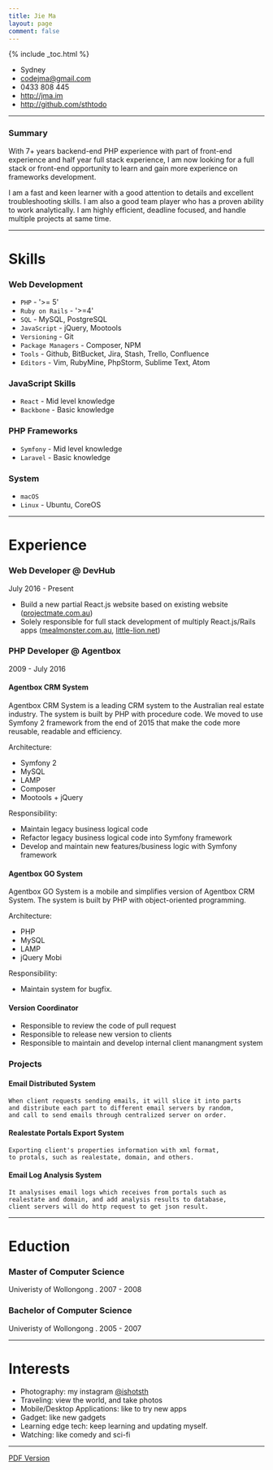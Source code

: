 ```yaml
---
title: Jie Ma
layout: page
comment: false
---
```


{% include _toc.html %}

- Sydney
- <codejma@gmail.com>
- 0433 808 445
- <http://jma.im>
- <http://github.com/sthtodo>

----

### Summary

With 7+ years backend-end PHP experience with part of front-end experience and half year full stack experience, I am now looking for a full stack or front-end opportunity to learn and gain more experience on frameworks development.

I am a fast and keen learner with a good attention to details and excellent troubleshooting skills. I am also a good team player who has a proven ability to work analytically. I am highly efficient, deadline focused, and handle multiple projects at same time.

----

# Skills

### Web Development

- `PHP` - '>= 5'
- `Ruby on Rails` - '>=4'
- `SQL` - MySQL, PostgreSQL
- `JavaScript` - jQuery, Mootools
- `Versioning` - Git
- `Package Managers` - Composer, NPM
- `Tools` - Github, BitBucket, Jira, Stash, Trello, Confluence
- `Editors` - Vim, RubyMine, PhpStorm, Sublime Text, Atom

### JavaScript Skills

- `React` - Mid level knowledge
- `Backbone` - Basic knowledge

### PHP Frameworks

- `Symfony` - Mid level knowledge
- `Laravel` - Basic knowledge

### System

- `macOS`
- `Linux` - Ubuntu, CoreOS

----

# Experience

### Web Developer @ DevHub

July 2016 - Present

- Build a new partial React.js website based on existing website ([projectmate.com.au](projectmate.com.au))
- Solely responsible for full stack development of multiply React.js/Rails apps ([mealmonster.com.au](mealmonster.com.au), [little-lion.net](little-lion.net))

### PHP Developer @ Agentbox

2009 - July 2016

#### Agentbox CRM System

Agentbox CRM System is a leading CRM system to the Australian real estate industry. The system is built by PHP with procedure code. We moved to use Symfony 2 framework from the end of 2015 that make the code more reusable, readable and efficiency.

Architecture:

- Symfony 2
- MySQL
- LAMP
- Composer
- Mootools + jQuery

Responsibility:

- Maintain legacy business logical code
- Refactor legacy business logical code into Symfony framework
- Develop and maintain new features/business logic with Symfony framework

#### Agentbox GO System

Agentbox GO System is a mobile and simplifies version of Agentbox CRM System. The system is built by PHP with object-oriented programming.

Architecture:

- PHP
- MySQL
- LAMP
- jQuery Mobi

Responsibility:

- Maintain system for bugfix.

#### Version Coordinator

- Responsible to review the code of pull request
- Responsible to release new version to clients
- Responsible to maintain and develop internal client manangment system

### Projects

#### Email Distributed System

    When client requests sending emails, it will slice it into parts
    and distribute each part to different email servers by random,
    and call to send emails through centralized server on order.

#### Realestate Portals Export System

    Exporting client's properties information with xml format,
    to protals, such as realestate, domain, and others.

#### Email Log Analysis System

    It analysises email logs which receives from portals such as
    realestate and domain, and add analysis results to database,
    client servers will do http request to get json result.

----

# Eduction

### Master of Computer Science

Univeristy of Wollongong . 2007 - 2008

### Bachelor of Computer Science

Univeristy of Wollongong . 2005 - 2007

----

# Interests

- Photography: my instagram [@ishotsth](https://www.instagram.com/ishotsth/)
- Traveling: view the world, and take photos
- Mobile/Desktop Applications: like to try new apps
- Gadget: like new gadgets
- Learning edge tech: keep learning and updating myself.
- Watching: like comedy and sci-fi

----
[PDF Version](http://jma.im/files/resume.pdf)
